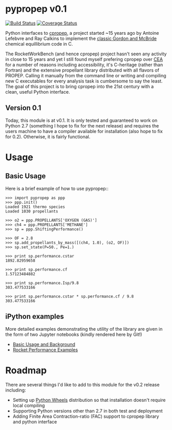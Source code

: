 # pypropep v0.1
[![Build Status](https://travis-ci.org/jonnydyer/pypropep.svg?branch=master)](https://travis-ci.org/jonnydyer/pypropep)
[![Coverage Status](https://coveralls.io/repos/github/jonnydyer/pypropep/badge.svg?branch=master)](https://coveralls.io/github/jonnydyer/pypropep?branch=master)

Python interfaces to [cpropep](https://sourceforge.net/projects/rocketworkbench/?source=navbar), a project started ~15 years ago by Antoine Lefebvre and Ray Calkins to implement the [classic Gordon and McBride](https://www.grc.nasa.gov/WWW/CEAWeb/RP-1311.pdf) chemical equillibrium code in C.  

The RocketWorkBench (and hence cpropep) project hasn't seen any activity in close to 15 years and yet I still found myself prefering cpropep over [CEA](https://www.grc.nasa.gov/WWW/CEAWeb/) for a number of reasons including accessibility, it's C-heritage (rather than Fortran) and the extensive propellant library distributed with all flavors of PROPEP.  Calling it manually from the command line or writing and compiling new C executables for every analysis task is cumbersome to say the least.  The goal of this project is to bring cpropep into the 21st century with a clean, useful Python interface.

## Version 0.1
Today, this module is at v0.1.  It is only tested and guaranteed to work on Python 2.7 (something I hope to fix for the next release) and requires the users machine to have a compiler available for installation (also hope to fix for 0.2).  Otherwise, it is fairly functional.

# Usage

## Basic Usage
Here is a brief example of how to use pypropep::

    >>> import pypropep as ppp
    >>> ppp.init()
    Loaded 1921 thermo species
    Loaded 1030 propellants
    
    >>> o2 = ppp.PROPELLANTS['OXYGEN (GAS)']
    >>> ch4 = ppp.PROPELLANTS['METHANE']
    >>> sp = ppp.ShiftingPerformance()
    
    >>> OF = 2.8
    >>> sp.add_propellants_by_mass([(ch4, 1.0), (o2, OF)])
    >>> sp.set_state(P=50., Pe=1.)
    
    >>> print sp.performance.cstar
    1892.82959658
    
    >>> print sp.performance.cf
    1.57123484882
    
    >>> print sp.performance.Isp/9.8
    303.477533166
    
    >>> print sp.performance.cstar * sp.performance.cf / 9.8
    303.477533166

## iPython examples
More detailed examples demonstrating the utility of the library are given in the form of two Jupyter notebooks (kindly rendered here by Git!)

- [Basic Usage and Background](ipython_doc/BasicUsage.ipynb)
- [Rocket Performance Examples](ipython_doc/ipython_doc/BasicRocketPerformance.ipynb)

# Roadmap

There are several things I'd like to add to this module for the v0.2 release including:

- Setting up [Python Wheels](http://pythonwheels.com/) distribution so that installation doesn't require local compiling
- Supporting Python versions other than 2.7 in both test and deployment
- Adding Finite Area Contraction-ratio (FAC) support to cpropep library and python interface
